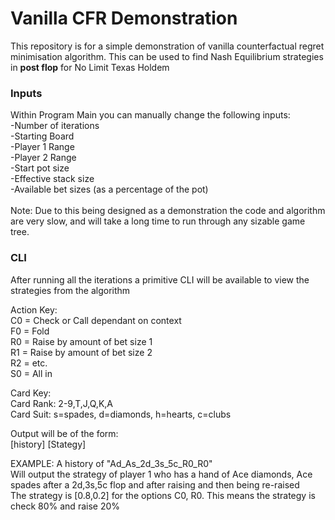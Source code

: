 <p1>
<h1>Vanilla CFR Demonstration</h1>

This repository is for a simple demonstration of vanilla counterfactual regret minimisation algorithm.
This can be used to find Nash Equilibrium strategies in **post flop** for No Limit Texas Holdem

<h3>Inputs </h3>
Within Program Main you can manually change the following inputs:<br>
-Number of iterations<br>
-Starting Board<br>
-Player 1 Range<br>
-Player 2 Range<br>
-Start pot size<br>
-Effective stack size<br>
-Available bet sizes (as a percentage of the pot)<br><br>
Note: Due to this being designed as a demonstration the code and algorithm are very slow, and will take a long time to run through any sizable game tree.<br>

<h3> CLI </h3>
After running all the iterations a primitive CLI will be available to view the strategies from the algorithm

Action Key:<br>
C0 = Check or Call dependant on context<br>
F0 = Fold<br>
R0 = Raise by amount of bet size 1<br>
R1 = Raise by amount of bet size 2<br>
R2 = etc.<br>
S0 = All in<br>

Card Key:<br>
Card Rank: 2-9,T,J,Q,K,A<br>
Card Suit: s=spades, d=diamonds, h=hearts, c=clubs<br>

Output will be of the form:<br>
[history] [Stategy]<br>

EXAMPLE: A history of "Ad_As_2d_3s_5c_R0_R0"<br>
Will output the strategy of player 1 who has a hand of Ace diamonds, Ace spades after a 2d,3s,5c flop and after raising and then being re-raised<br>
The strategy is [0.8,0.2] for the options C0, R0. This means the strategy is check 80% and raise 20%
</p1>

